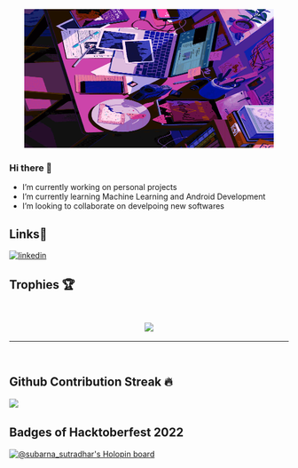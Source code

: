 <div id="header" align="center">
  <img src="https://github.com/subarna-sutradhar/subarna-sutradhar/blob/main/data/screen%20open.gif" width="450" height="250"/>
</div>

### Hi there 👋
- I’m currently working on personal projects
- I’m currently learning Machine Learning and Android Development
- I’m looking to collaborate on develpoing new softwares

## Links🔗

[![linkedin](https://img.shields.io/badge/LinkedIn-0077B5?style=for-the-badge&logo=linkedin&logoColor=white)](https://www.linkedin.com/in/subarna-sutradhar-1b1101243)


## Trophies 🏆
<br>
<p align='center'>
<img src="https://github-profile-trophy.vercel.app/?username=subarna-sutradhar&theme=dracula&no-frame=true&margin-w=15&margin-h=15">
</p>
<hr>
<br>


## Github Contribution Streak 🔥

<p><img src="https://github-readme-streak-stats.herokuapp.com?user=subarna-sutradhar&theme=black-ice&hide_border=true&date_format=M%20j%5B%2C%20Y%5D"></p>


## Badges of Hacktoberfest 2022 

[![@subarna_sutradhar's Holopin board](https://holopin.me/subarna_sutradhar)](https://holopin.io/@subarna_sutradhar)

